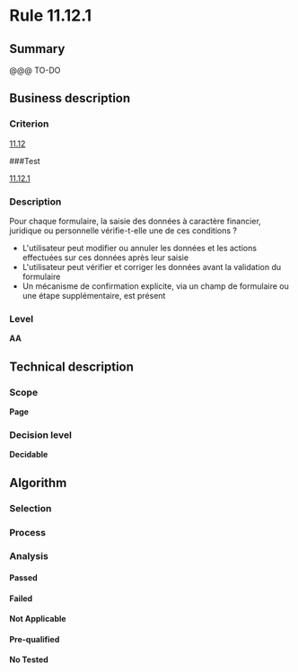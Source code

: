 # Rule 11.12.1

## Summary

@@@ TO-DO

## Business description

### Criterion

[11.12](http://references.modernisation.gouv.fr/referentiel-technique-0#crit-11-12)

###Test

[11.12.1](http://references.modernisation.gouv.fr/referentiel-technique-0#test-11-12-1)

### Description

Pour chaque formulaire, la saisie des donn&eacute;es &agrave; caract&egrave;re financier, juridique ou personnelle v&eacute;rifie-t-elle une de ces conditions ? 
 
 *  L'utilisateur peut modifier ou annuler les donn&eacute;es et les actions effectu&eacute;es sur ces donn&eacute;es apr&egrave;s leur saisie 
 *  L'utilisateur peut v&eacute;rifier et corriger les donn&eacute;es avant la validation du formulaire 
 *  Un m&eacute;canisme de confirmation explicite, via un champ de formulaire ou une &eacute;tape suppl&eacute;mentaire, est pr&eacute;sent 


### Level

**AA**

## Technical description

### Scope

**Page**

### Decision level

**Decidable**

## Algorithm

### Selection

### Process

### Analysis

#### Passed

#### Failed

#### Not Applicable

#### Pre-qualified

#### No Tested 






